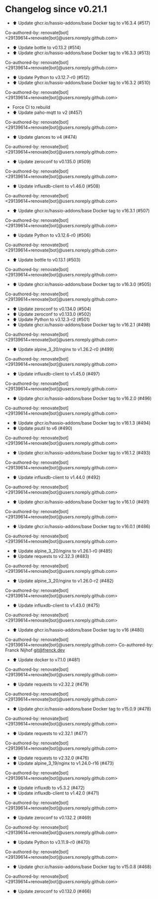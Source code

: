 # Changelog since v0.21.1
- ⬆️ Update ghcr.io/hassio-addons/base Docker tag to v16.3.4 (#517)

Co-authored-by: renovate[bot] <29139614+renovate[bot]@users.noreply.github.com> 
- ⬆️ Update bottle to v0.13.2 (#514) 
- ⬆️ Update ghcr.io/hassio-addons/base Docker tag to v16.3.3 (#513)

Co-authored-by: renovate[bot] <29139614+renovate[bot]@users.noreply.github.com> 
- ⬆️ Update Python to v3.12.7-r0 (#512) 
- ⬆️ Update ghcr.io/hassio-addons/base Docker tag to v16.3.2 (#510)

Co-authored-by: renovate[bot] <29139614+renovate[bot]@users.noreply.github.com> 
- Force CI to rebuild 
- ⬆️ Update paho-mqtt to v2 (#457)

Co-authored-by: renovate[bot] <29139614+renovate[bot]@users.noreply.github.com> 
- ⬆️ Update glances to v4 (#474)

Co-authored-by: renovate[bot] <29139614+renovate[bot]@users.noreply.github.com> 
- ⬆️ Update zeroconf to v0.135.0 (#509)

Co-authored-by: renovate[bot] <29139614+renovate[bot]@users.noreply.github.com> 
- ⬆️ Update influxdb-client to v1.46.0 (#508)

Co-authored-by: renovate[bot] <29139614+renovate[bot]@users.noreply.github.com> 
- ⬆️ Update ghcr.io/hassio-addons/base Docker tag to v16.3.1 (#507)

Co-authored-by: renovate[bot] <29139614+renovate[bot]@users.noreply.github.com> 
- ⬆️ Update Python to v3.12.6-r0 (#506)

Co-authored-by: renovate[bot] <29139614+renovate[bot]@users.noreply.github.com> 
- ⬆️ Update bottle to v0.13.1 (#503)

Co-authored-by: renovate[bot] <29139614+renovate[bot]@users.noreply.github.com> 
- ⬆️ Update ghcr.io/hassio-addons/base Docker tag to v16.3.0 (#505)

Co-authored-by: renovate[bot] <29139614+renovate[bot]@users.noreply.github.com> 
- ⬆️ Update zeroconf to v0.134.0 (#504) 
- ⬆️ Update zeroconf to v0.133.0 (#502) 
- ⬆️ Update Python to v3.12.3-r2 (#501) 
- ⬆️ Update ghcr.io/hassio-addons/base Docker tag to v16.2.1 (#498)

Co-authored-by: renovate[bot] <29139614+renovate[bot]@users.noreply.github.com> 
- ⬆️ Update alpine_3_20/nginx to v1.26.2-r0 (#499)

Co-authored-by: renovate[bot] <29139614+renovate[bot]@users.noreply.github.com> 
- ⬆️ Update influxdb-client to v1.45.0 (#497)

Co-authored-by: renovate[bot] <29139614+renovate[bot]@users.noreply.github.com> 
- ⬆️ Update ghcr.io/hassio-addons/base Docker tag to v16.2.0 (#496)

Co-authored-by: renovate[bot] <29139614+renovate[bot]@users.noreply.github.com> 
- ⬆️ Update ghcr.io/hassio-addons/base Docker tag to v16.1.3 (#494) 
- ⬆️ Update psutil to v6 (#490)

Co-authored-by: renovate[bot] <29139614+renovate[bot]@users.noreply.github.com> 
- ⬆️ Update ghcr.io/hassio-addons/base Docker tag to v16.1.2 (#493)

Co-authored-by: renovate[bot] <29139614+renovate[bot]@users.noreply.github.com> 
- ⬆️ Update influxdb-client to v1.44.0 (#492)

Co-authored-by: renovate[bot] <29139614+renovate[bot]@users.noreply.github.com> 
- ⬆️ Update ghcr.io/hassio-addons/base Docker tag to v16.1.0 (#491)

Co-authored-by: renovate[bot] <29139614+renovate[bot]@users.noreply.github.com> 
- ⬆️ Update ghcr.io/hassio-addons/base Docker tag to v16.0.1 (#486)

Co-authored-by: renovate[bot] <29139614+renovate[bot]@users.noreply.github.com> 
- ⬆️ Update alpine_3_20/nginx to v1.26.1-r0 (#485) 
- ⬆️ Update requests to v2.32.3 (#483)

Co-authored-by: renovate[bot] <29139614+renovate[bot]@users.noreply.github.com> 
- ⬆️ Update alpine_3_20/nginx to v1.26.0-r2 (#482)

Co-authored-by: renovate[bot] <29139614+renovate[bot]@users.noreply.github.com> 
- ⬆️ Update influxdb-client to v1.43.0 (#475)

Co-authored-by: renovate[bot] <29139614+renovate[bot]@users.noreply.github.com> 
- ⬆️ Update ghcr.io/hassio-addons/base Docker tag to v16 (#480)

Co-authored-by: renovate[bot] <29139614+renovate[bot]@users.noreply.github.com>
Co-authored-by: Franck Nijhof <git@frenck.dev> 
- ⬆️ Update docker to v7.1.0 (#481)

Co-authored-by: renovate[bot] <29139614+renovate[bot]@users.noreply.github.com> 
- ⬆️ Update requests to v2.32.2 (#479)

Co-authored-by: renovate[bot] <29139614+renovate[bot]@users.noreply.github.com> 
- ⬆️ Update ghcr.io/hassio-addons/base Docker tag to v15.0.9 (#478)

Co-authored-by: renovate[bot] <29139614+renovate[bot]@users.noreply.github.com> 
- ⬆️ Update requests to v2.32.1 (#477)

Co-authored-by: renovate[bot] <29139614+renovate[bot]@users.noreply.github.com> 
- ⬆️ Update requests to v2.32.0 (#476) 
- ⬆️ Update alpine_3_19/nginx to v1.24.0-r16 (#473)

Co-authored-by: renovate[bot] <29139614+renovate[bot]@users.noreply.github.com> 
- ⬆️ Update influxdb to v5.3.2 (#472) 
- ⬆️ Update influxdb-client to v1.42.0 (#471)

Co-authored-by: renovate[bot] <29139614+renovate[bot]@users.noreply.github.com> 
- ⬆️ Update zeroconf to v0.132.2 (#469)

Co-authored-by: renovate[bot] <29139614+renovate[bot]@users.noreply.github.com> 
- ⬆️ Update Python to v3.11.9-r0 (#470)

Co-authored-by: renovate[bot] <29139614+renovate[bot]@users.noreply.github.com> 
- ⬆️ Update ghcr.io/hassio-addons/base Docker tag to v15.0.8 (#468)

Co-authored-by: renovate[bot] <29139614+renovate[bot]@users.noreply.github.com> 
- ⬆️ Update zeroconf to v0.132.0 (#466) 

